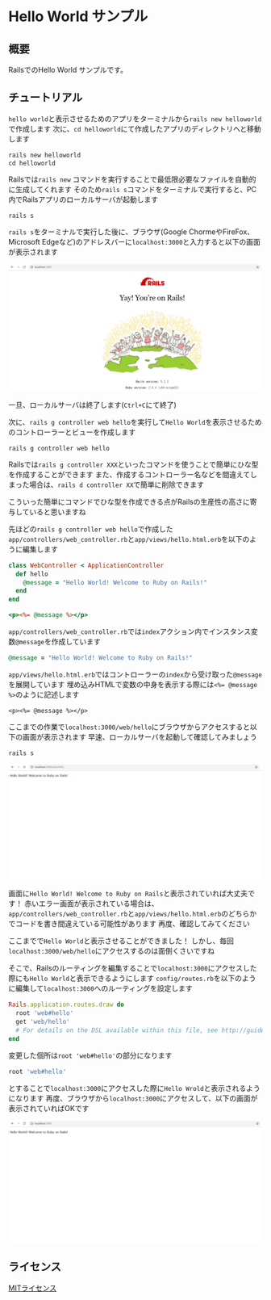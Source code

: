 # Hello World サンプル
## 概要
RailsでのHello World サンプルです。

## チュートリアル

`hello world`と表示させるためのアプリをターミナルから`rails new helloworld`で作成します
次に、`cd helloworld`にて作成したアプリのディレクトリへと移動します

```shell
rails new helloworld
cd helloworld
```

Railsでは`rails new` コマンドを実行することで最低限必要なファイルを自動的に生成してくれます
そのため`rails s`コマンドをターミナルで実行すると、PC内でRailsアプリのローカルサーバが起動します

```shell
rails s
```

`rails s`をターミナルで実行した後に、ブラウザ(Google ChormeやFireFox、Microsoft Edgeなど)のアドレスバーに`localhost:3000`と入力すると以下の画面が表示されます

![locahost:3000](./images/root_path.png)


一旦、ローカルサーバは終了します(`Ctrl+C`にて終了)

次に、`rails g controller web hello`を実行して`Hello World`を表示させるためのコントローラーとビューを作成します

```shell
rails g controller web hello
```

Railsでは`rails g controller XXX`といったコマンドを使うことで簡単にひな型を作成することができます
また、作成するコントローラー名などを間違えてしまった場合は、`rails d controller XX`で簡単に削除できます

こういった簡単にコマンドでひな型を作成できる点がRailsの生産性の高さに寄与していると思いますね


先ほどの`rails g controller web hello`で作成した
`app/controllers/web_controller.rb`と`app/views/hello.html.erb`を以下のように編集します

```ruby:app/controllers/web_controller.rb
class WebController < ApplicationController
  def hello
    @message = "Hello World! Welcome to Ruby on Rails!"
  end
end
```

```erb:app/views/hello.html.erb
<p><%= @message %></p>
```

`app/controllers/web_controller.rb`では`index`アクション内でインスタンス変数`@message`を作成しています

```ruby
@message = "Hello World! Welcome to Ruby on Rails!"
```

`app/views/hello.html.erb`ではコントローラーの`index`から受け取った`@message`を展開しています
埋め込みHTMLで変数の中身を表示する際には`<%= @message %>`のように記述します

```erb
<p><%= @message %></p>
```

ここまでの作業で`localhost:3000/web/hello`にブラウザからアクセスすると以下の画面が表示されます
早速、ローカルサーバを起動して確認してみましょう

```shell
rails s
```

![locahost:3000](./images/web_hello_path.png)

画面に`Hello World! Welcome to Ruby on Rails`と表示されていれば大丈夫です！
赤いエラー画面が表示されている場合は、`app/controllers/web_controller.rb`と`app/views/hello.html.erb`のどちらかでコードを書き間違えている可能性があります
再度、確認してみてください

ここまでで`Hello World`と表示させることができました！
しかし、毎回`localhost:3000/web/hello`にアクセスするのは面倒くさいですね

そこで、Railsのルーティングを編集することで`localhost:3000`にアクセスした際にも`Hello World`と表示できるようにします
`config/routes.rb`を以下のように編集して`localhost:3000`へのルーティングを設定します

```ruby:config/routes.rb
Rails.application.routes.draw do
  root 'web#hello'
  get 'web/hello'
  # For details on the DSL available within this file, see http://guides.rubyonrails.org/routing.html
end
```
変更した個所は`root 'web#hello'`の部分になります

```ruby
root 'web#hello'
```

とすることで`localhost:3000`にアクセスした際に`Hello Wrold`と表示されるようになります
再度、ブラウザから`localhost:3000`にアクセスして、以下の画面が表示されていればOKです

![locahost:3000](./images/fix_root_path.png)

## ライセンス
[MITライセンス](../LICENSE)